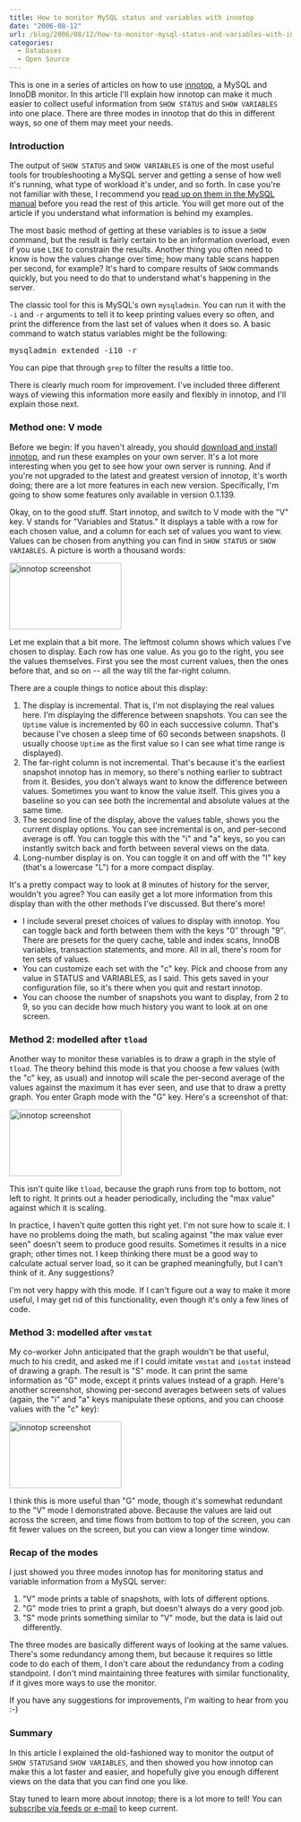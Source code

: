 ```yaml
---
title: How to monitor MySQL status and variables with innotop
date: "2006-08-12"
url: /blog/2006/08/12/how-to-monitor-mysql-status-and-variables-with-innotop/
categories:
  - Databases
  - Open Source
---
```

This is one in a series of articles on how to use [innotop][1], a MySQL and InnoDB monitor. In this article I'll explain how innotop can make it much easier to collect useful information from `SHOW STATUS` and `SHOW VARIABLES` into one place. There are three modes in innotop that do this in different ways, so one of them may meet your needs.

### Introduction

The output of `SHOW STATUS` and `SHOW VARIABLES` is one of the most useful tools for troubleshooting a MySQL server and getting a sense of how well it's running, what type of workload it's under, and so forth. In case you're not familiar with these, I recommend you [read up on them in the MySQL manual][2] before you read the rest of this article. You will get more out of the article if you understand what information is behind my examples.

The most basic method of getting at these variables is to issue a `SHOW` command, but the result is fairly certain to be an information overload, even if you use `LIKE` to constrain the results. Another thing you often need to know is how the values change over time; how many table scans happen per second, for example? It's hard to compare results of `SHOW` commands quickly, but you need to do that to understand what's happening in the server.

The classic tool for this is MySQL's own `mysqladmin`. You can run it with the `-i` and `-r` arguments to tell it to keep printing values every so often, and print the difference from the last set of values when it does so. A basic command to watch status variables might be the following:

<pre>mysqladmin extended -i10 -r</pre>

You can pipe that through `grep` to filter the results a little too.

There is clearly much room for improvement. I've included three different ways of viewing this information more easily and flexibly in innotop, and I'll explain those next.

### Method one: V mode

Before we begin: If you haven't already, you should [download and install innotop][3], and run these examples on your own server. It's a lot more interesting when you get to see how your own server is running. And if you're not upgraded to the latest and greatest version of innotop, it's worth doing; there are a lot more features in each new version. Specifically, I'm going to show some features only available in version 0.1.139.

Okay, on to the good stuff. Start innotop, and switch to V mode with the "V" key. V stands for "Variables and Status." It displays a table with a row for each chosen value, and a column for each set of values you want to view. Values can be chosen from anything you can find in `SHOW STATUS` or `SHOW VARIABLES`. A picture is worth a thousand words:

[<img src="/innotop/thumb-innotop-V-mode-usa.png" width="200" height="119" alt="innotop screenshot" />][4]

Let me explain that a bit more. The leftmost column shows which values I've chosen to display. Each row has one value. As you go to the right, you see the values themselves. First you see the most current values, then the ones before that, and so on -- all the way till the far-right column.

There are a couple things to notice about this display:

1.  The display is incremental. That is, I'm not displaying the real values here. I'm displaying the difference between snapshots. You can see the `Uptime` value is incremented by 60 in each successive column. That's because I've chosen a sleep time of 60 seconds between snapshots. (I usually choose `Uptime` as the first value so I can see what time range is displayed).
2.  The far-right column is not incremental. That's because it's the earliest snapshot innotop has in memory, so there's nothing earlier to subtract from it. Besides, you don't always want to know the difference between values. Sometimes you want to know the value itself. This gives you a baseline so you can see both the incremental and absolute values at the same time.
3.  The second line of the display, above the values table, shows you the current display options. You can see incremental is on, and per-second average is off. You can toggle this with the "i" and "a" keys, so you can instantly switch back and forth between several views on the data.
4.  Long-number display is on. You can toggle it on and off with the "l" key (that's a lowercase "L") for a more compact display.

It's a pretty compact way to look at 8 minutes of history for the server, wouldn't you agree? You can easily get a lot more information from this display than with the other methods I've discussed. But there's more!

*   I include several preset choices of values to display with innotop. You can toggle back and forth between them with the keys "0&#8243; through "9&#8243;. There are presets for the query cache, table and index scans, InnoDB variables, transaction statements, and more. All in all, there's room for ten sets of values.
*   You can customize each set with the "c" key. Pick and choose from any value in STATUS and VARIABLES, as I said. This gets saved in your configuration file, so it's there when you quit and restart innotop.
*   You can choose the number of snapshots you want to display, from 2 to 9, so you can decide how much history you want to look at on one screen.

### Method 2: modelled after `tload`

Another way to monitor these variables is to draw a graph in the style of `tload`. The theory behind this mode is that you choose a few values (with the "c" key, as usual) and innotop will scale the per-second average of the values against the maximum it has ever seen, and use that to draw a pretty graph. You enter Graph mode with the "G" key. Here's a screenshot of that:

[<img src="/innotop/thumb-innotop-G-mode-usa.png" width="200" height="119" alt="innotop screenshot" />][5]

This isn't quite like `tload`, because the graph runs from top to bottom, not left to right. It prints out a header periodically, including the "max value" against which it is scaling.

In practice, I haven't quite gotten this right yet. I'm not sure how to scale it. I have no problems doing the math, but scaling against "the max value ever seen" doesn't seem to produce good results. Sometimes it results in a nice graph; other times not. I keep thinking there must be a good way to calculate actual server load, so it can be graphed meaningfully, but I can't think of it. Any suggestions?

I'm not very happy with this mode. If I can't figure out a way to make it more useful, I may get rid of this functionality, even though it's only a few lines of code.

### Method 3: modelled after `vmstat`

My co-worker John anticipated that the graph wouldn't be that useful, much to his credit, and asked me if I could imitate `vmstat` and `iostat` instead of drawing a graph. The result is "S" mode. It can print the same information as "G" mode, except it prints values instead of a graph. Here's another screenshot, showing per-second averages between sets of values (again, the "i" and "a" keys manipulate these options, and you can choose values with the "c" key):

[<img src="/innotop/thumb-innotop-S-mode-usa.png" width="200" height="119" alt="innotop screenshot" />][6]

I think this is more useful than "G" mode, though it's somewhat redundant to the "V" mode I demonstrated above. Because the values are laid out across the screen, and time flows from bottom to top of the screen, you can fit fewer values on the screen, but you can view a longer time window.

### Recap of the modes

I just showed you three modes innotop has for monitoring status and variable information from a MySQL server:

1.  "V" mode prints a table of snapshots, with lots of different options.
2.  "G" mode tries to print a graph, but doesn't always do a very good job.
3.  "S" mode prints something similar to "V" mode, but the data is laid out differently.

The three modes are basically different ways of looking at the same values. There's some redundancy among them, but because it requires so little code to do each of them, I don't care about the redundancy from a coding standpoint. I don't mind maintaining three features with similar functionality, if it gives more ways to use the monitor.

If you have any suggestions for improvements, I'm waiting to hear from you :-)

### Summary

In this article I explained the old-fashioned way to monitor the output of `SHOW STATUS`and `SHOW VARIABLES`, and then showed you how innotop can make this a lot faster and easier, and hopefully give you enough different views on the data that you can find one you like.

Stay tuned to learn more about innotop; there is a lot more to tell! You can [subscribe via feeds or e-mail][7] to keep current.

 [1]: http://www.xaprb.com/innotop/
 [2]: http://dev.mysql.com/doc/refman/5.0/en/show.html
 [3]: http://www.xaprb.com/innotop/
 [4]: http://www.xaprb.com/innotop/innotop-V-mode-usa.png
 [5]: http://www.xaprb.com/innotop/innotop-G-mode-usa.png
 [6]: http://www.xaprb.com/innotop/innotop-S-mode-usa.png
 [7]: /blog/subscribe/
